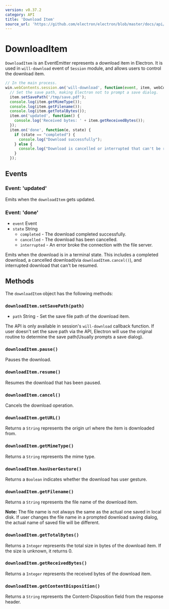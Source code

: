 ```yaml
---
version: v0.37.2
category: API
title: 'Download Item'
source_url: 'https://github.com/electron/electron/blob/master/docs/api/download-item.md'
---
```


# DownloadItem

`DownloadItem` is an EventEmitter represents a download item in Electron. It
is used in `will-download` event of `Session` module, and allows users to
control the download item.

```javascript
// In the main process.
win.webContents.session.on('will-download', function(event, item, webContents) {
  // Set the save path, making Electron not to prompt a save dialog.
  item.setSavePath('/tmp/save.pdf');
  console.log(item.getMimeType());
  console.log(item.getFilename());
  console.log(item.getTotalBytes());
  item.on('updated', function() {
    console.log('Received bytes: ' + item.getReceivedBytes());
  });
  item.on('done', function(e, state) {
    if (state == "completed") {
      console.log("Download successfully");
    } else {
      console.log("Download is cancelled or interrupted that can't be resumed");
    }
  });
```

## Events

### Event: 'updated'

Emits when the `downloadItem` gets updated.

### Event: 'done'

* `event` Event
* `state` String
  * `completed` - The download completed successfully.
  * `cancelled` - The download has been cancelled.
  * `interrupted` - An error broke the connection with the file server.

Emits when the download is in a terminal state. This includes a completed
download, a cancelled download(via `downloadItem.cancel()`), and interrupted
download that can't be resumed.

## Methods

The `downloadItem` object has the following methods:

### `downloadItem.setSavePath(path)`

* `path` String - Set the save file path of the download item.

The API is only available in session's `will-download` callback function.
If user doesn't set the save path via the API, Electron will use the original
routine to determine the save path(Usually prompts a save dialog).

### `downloadItem.pause()`

Pauses the download.

### `downloadItem.resume()`

Resumes the download that has been paused.

### `downloadItem.cancel()`

Cancels the download operation.

### `downloadItem.getURL()`

Returns a `String` represents the origin url where the item is downloaded from.

### `downloadItem.getMimeType()`

Returns a `String` represents the mime type.

### `downloadItem.hasUserGesture()`

Returns a `Boolean` indicates whether the download has user gesture.

### `downloadItem.getFilename()`

Returns a `String` represents the file name of the download item.

**Note:** The file name is not always the same as the actual one saved in local
disk. If user changes the file name in a prompted download saving dialog, the
actual name of saved file will be different.

### `downloadItem.getTotalBytes()`

Returns a `Integer` represents the total size in bytes of the download item.
If the size is unknown, it returns 0.

### `downloadItem.getReceivedBytes()`

Returns a `Integer` represents the received bytes of the download item.

### `downloadItem.getContentDisposition()`

Returns a `String` represents the Content-Disposition field from the response
header.
